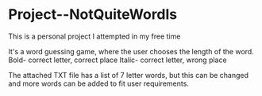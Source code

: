 # Project--NotQuiteWordls
This is a personal project I attempted in my free time

It's a word guessing game, where the user chooses the length of the word.
Bold- correct letter, correct place
Italic- correct letter, wrong place

The attached TXT file has a list of 7 letter words, but this can be changed and more words can be added to fit user requirements.
